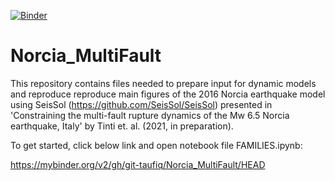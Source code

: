 [![Binder](https://mybinder.org/badge_logo.svg)](https://mybinder.org/v2/gh/git-taufiq/Norcia_MultiFault/HEAD)
# Norcia_MultiFault


This repository contains files needed to prepare input for dynamic models and reproduce reproduce main figures of the 2016 Norcia earthquake model using SeisSol (https://github.com/SeisSol/SeisSol) presented in 'Constraining the multi-fault rupture dynamics of the Mw 6.5 Norcia earthquake, Italy' by Tinti et. al. (2021, in preparation).

To get started, click below link and open notebook file FAMILIES.ipynb:

https://mybinder.org/v2/gh/git-taufiq/Norcia_MultiFault/HEAD
